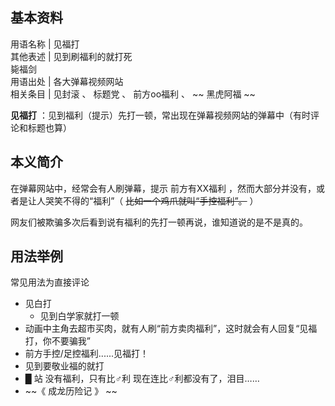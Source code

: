**基本资料**  
---  
用语名称  |  见福打   
其他表述  |  见到刷福利的就打死   
毙福剑  
用语出处  |  各大弹幕视频网站   
相关条目  |  见封滚  、  标题党  、  前方oo福利  、 ~~ 黑虎阿福  ~~  
  
**见福打** ：见到福利（提示）先打一顿，常出现在弹幕视频网站的弹幕中（有时评论和标题也算）

##  本义简介

在弹幕网站中，经常会有人刷弹幕，提示  前方有XX福利  ，然而大部分并没有，或者是让人哭笑不得的“福利”（ ~~比如一个鸡爪就叫“手控福利”。~~ ）

网友们被欺骗多次后看到说有福利的先打一顿再说，谁知道说的是不是真的。

##  用法举例

常见用法为直接评论

  * 见白打 
    * 见到白学家就打一顿 
  * 动画中主角去超市买肉，就有人刷“前方卖肉福利”，这时就会有人回复“见福打，你不要骗我” 
  * 前方手控/足控福利......见福打！ 
  * 见到要敬业福的就打 
  * █  站  没有福利，只有比♂利  现在连比♂利都没有了，泪目…… 
  * ~~《 成龙历险记  》 ~~

